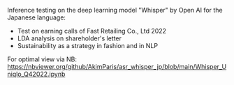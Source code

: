 Inference testing on the deep learning model "Whisper" by Open AI for the Japanese language:

* Test on earning calls of Fast Retailing Co., Ltd 2022
* LDA analysis on shareholder's letter
* Sustainability as a strategy in fashion and in NLP 

For optimal view via NB:
https://nbviewer.org/github/AkimParis/asr_whisper_jp/blob/main/Whisper_Uniqlo_Q42022.ipynb 
